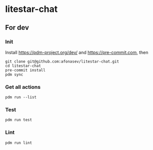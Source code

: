 # litestar-chat

## For dev

### Init

Install <https://pdm-project.org/dev/> and <https://pre-commit.com>, then

    git clone git@github.com:afonasev/litestar-chat.git
    cd litestar-chat
    pre-commit install
    pdm sync

### Get all actions

    pdm run --list

### Test

    pdm run test

### Lint

    pdm run lint
